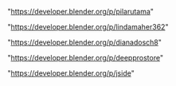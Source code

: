 "https://developer.blender.org/p/pilarutama"

"https://developer.blender.org/p/lindamaher362"

"https://developer.blender.org/p/dianadosch8"

"https://developer.blender.org/p/deepprostore"

"https://developer.blender.org/p/jside"

